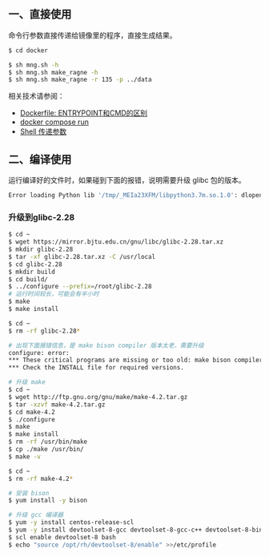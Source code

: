 ## 一、直接使用

命令行参数直接传递给镜像里的程序，直接生成结果。
```bash
$ cd docker

$ sh mng.sh -h
$ sh mng.sh make_ragne -h
$ sh mng.sh make_ragne -r 135 -p ../data
```
相关技术请参阅：
- [Dockerfile: ENTRYPOINT和CMD的区别](https://zhuanlan.zhihu.com/p/30555962)
- [docker compose run](https://docs.docker.com/engine/reference/commandline/compose_run/)
- [Shell 传递参数](https://www.runoob.com/linux/linux-shell-passing-arguments.html)

## 二、编译使用

运行编译好的文件时，如果碰到下面的报错，说明需要升级 glibc 包的版本。
```bash
Error loading Python lib '/tmp/_MEIa23XFM/libpython3.7m.so.1.0': dlopen: /lib64/libc.so.6: version `GLIBC_2.28' not found (required by /tmp/_MEIa23XFM/libpython3.7m.so.1.0)
```

### 升级到glibc-2.28

```bash
$ cd ~
$ wget https://mirror.bjtu.edu.cn/gnu/libc/glibc-2.28.tar.xz
$ mkdir glibc-2.28
$ tar -xf glibc-2.28.tar.xz -C /usr/local
$ cd glibc-2.28
$ mkdir build
$ cd build/
$ ../configure --prefix=/root/glibc-2.28
# 运行时间较长，可能会有半小时
$ make
$ make install

$ cd ~
$ rm -rf glibc-2.28*

# 出现下面报错信息，是 make bison compiler 版本太老，需要升级
configure: error: 
*** These critical programs are missing or too old: make bison compiler
*** Check the INSTALL file for required versions.

# 升级 make
$ cd ~
$ wget http://ftp.gnu.org/gnu/make/make-4.2.tar.gz
$ tar -xzvf make-4.2.tar.gz
$ cd make-4.2
$ ./configure
$ make
$ make install
$ rm -rf /usr/bin/make
$ cp ./make /usr/bin/
$ make -v

$ cd ~
$ rm -rf make-4.2*

# 安装 bison
$ yum install -y bison

# 升级 gcc 编译器
$ yum -y install centos-release-scl
$ yum -y install devtoolset-8-gcc devtoolset-8-gcc-c++ devtoolset-8-binutils
$ scl enable devtoolset-8 bash
$ echo "source /opt/rh/devtoolset-8/enable" >>/etc/profile
```